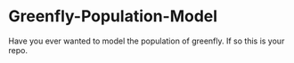 # Greenfly-Population-Model
Have you ever wanted to model the population of greenfly. If so this is your repo.
